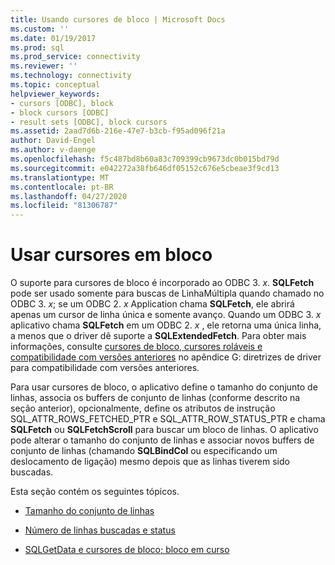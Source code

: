 ```yaml
---
title: Usando cursores de bloco | Microsoft Docs
ms.custom: ''
ms.date: 01/19/2017
ms.prod: sql
ms.prod_service: connectivity
ms.reviewer: ''
ms.technology: connectivity
ms.topic: conceptual
helpviewer_keywords:
- cursors [ODBC], block
- block cursors [ODBC]
- result sets [ODBC], block cursors
ms.assetid: 2aad7d6b-216e-47e7-b3cb-f95ad096f21a
author: David-Engel
ms.author: v-daenge
ms.openlocfilehash: f5c487bd8b60a83c709399cb9673dc0b015bd79d
ms.sourcegitcommit: e042272a38fb646df05152c676e5cbeae3f9cd13
ms.translationtype: MT
ms.contentlocale: pt-BR
ms.lasthandoff: 04/27/2020
ms.locfileid: "81306787"
---
```

# <a name="using-block-cursors"></a>Usar cursores em bloco
O suporte para cursores de bloco é incorporado ao ODBC 3. *x*. **SQLFetch** pode ser usado somente para buscas de LinhaMúltipla quando chamado no ODBC 3. *x*; se um ODBC 2. *x* Application chama **SQLFetch**, ele abrirá apenas um cursor de linha única e somente avanço. Quando um ODBC 3. *x* aplicativo chama **SQLFetch** em um ODBC 2. *x* , ele retorna uma única linha, a menos que o driver dê suporte a **SQLExtendedFetch**. Para obter mais informações, consulte [cursores de bloco, cursores roláveis e compatibilidade com versões anteriores](../../../odbc/reference/appendixes/block-cursors-scrollable-cursors-and-backward-compatibility.md) no apêndice G: diretrizes de driver para compatibilidade com versões anteriores.  
  
 Para usar cursores de bloco, o aplicativo define o tamanho do conjunto de linhas, associa os buffers de conjunto de linhas (conforme descrito na seção anterior), opcionalmente, define os atributos de instrução SQL_ATTR_ROWS_FETCHED_PTR e SQL_ATTR_ROW_STATUS_PTR e chama **SQLFetch** ou **SQLFetchScroll** para buscar um bloco de linhas. O aplicativo pode alterar o tamanho do conjunto de linhas e associar novos buffers de conjunto de linhas (chamando **SQLBindCol** ou especificando um deslocamento de ligação) mesmo depois que as linhas tiverem sido buscadas.  
  
 Esta seção contém os seguintes tópicos.  
  
-   [Tamanho do conjunto de linhas](../../../odbc/reference/develop-app/rowset-size.md)  
  
-   [Número de linhas buscadas e status](../../../odbc/reference/develop-app/number-of-rows-fetched-and-status.md)  
  
-   [SQLGetData e cursores de bloco; bloco em curso](../../../odbc/reference/develop-app/sqlgetdata-and-block-cursors.md)

